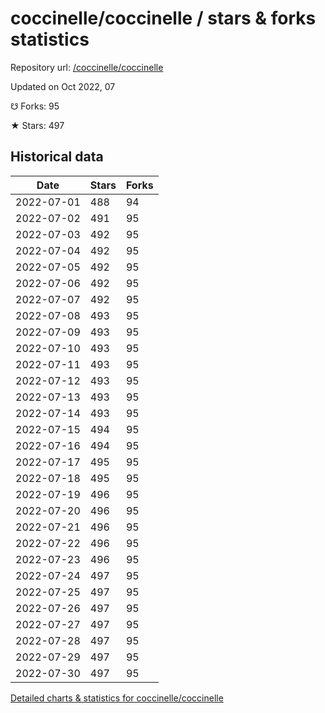 # coccinelle/coccinelle / stars & forks statistics

Repository url: [/coccinelle/coccinelle](https://github.com/coccinelle/coccinelle)

Updated on Oct 2022, 07

☋ Forks: 95

★ Stars: 497

## Historical data
| Date | Stars | Forks |
|------|-------|-------|
| 2022-07-01 | 488 | 94 | 
| 2022-07-02 | 491 | 95 | 
| 2022-07-03 | 492 | 95 | 
| 2022-07-04 | 492 | 95 | 
| 2022-07-05 | 492 | 95 | 
| 2022-07-06 | 492 | 95 | 
| 2022-07-07 | 492 | 95 | 
| 2022-07-08 | 493 | 95 | 
| 2022-07-09 | 493 | 95 | 
| 2022-07-10 | 493 | 95 | 
| 2022-07-11 | 493 | 95 | 
| 2022-07-12 | 493 | 95 | 
| 2022-07-13 | 493 | 95 | 
| 2022-07-14 | 493 | 95 | 
| 2022-07-15 | 494 | 95 | 
| 2022-07-16 | 494 | 95 | 
| 2022-07-17 | 495 | 95 | 
| 2022-07-18 | 495 | 95 | 
| 2022-07-19 | 496 | 95 | 
| 2022-07-20 | 496 | 95 | 
| 2022-07-21 | 496 | 95 | 
| 2022-07-22 | 496 | 95 | 
| 2022-07-23 | 496 | 95 | 
| 2022-07-24 | 497 | 95 | 
| 2022-07-25 | 497 | 95 | 
| 2022-07-26 | 497 | 95 | 
| 2022-07-27 | 497 | 95 | 
| 2022-07-28 | 497 | 95 | 
| 2022-07-29 | 497 | 95 | 
| 2022-07-30 | 497 | 95 | 


[Detailed charts & statistics for coccinelle/coccinelle](https://reviewgithub.com/rep/coccinelle/coccinelle)
